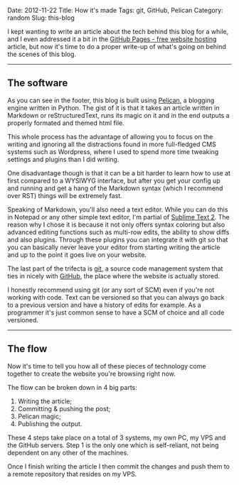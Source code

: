 Date: 2012-11-22
Title: How it's made
Tags: git, GitHub, Pelican
Category: random
Slug: this-blog

I kept wanting to write an article about the tech behind this blog for a while, and I even addressed it a bit in the [GitHub Pages - free website hosting](http://fuzz.me.uk/2012/02/21/github-hosting/) article, but now it's time to do a proper write-up of what's going on behind the scenes of this blog.

***

The software
------------

As you can see in the footer, this blog is built using [Pelican](http://getpelican.com/), a blogging engine written in Python. The gist of it is that it takes an article written in Markdown or reStructuredText, runs its magic on it and in the end outputs a properly formated and themed html file.

This whole process has the advantage of allowing you to focus on the writing and ignoring all the distractions found in more full-fledged CMS systems such as Wordpress, where I used to spend more time tweaking settings and plugins than I did writing.

One disadvantage though is that it can be a bit harder to learn how to use at first compared to a WYSIWYG interface, but after you get your config up and running and get a hang of the Markdown syntax (which I recommend over RST) things will be extremely fast.

Speaking of Markdown, you'll also need a text editor. While you can do this in Notepad or any other simple text editor, I'm partial of [Sublime Text 2](http://www.sublimetext.com/). The reason why I chose it is because it not only offers syntax coloring but also advanced editing functions such as multi-row edits, the ability to show diffs and also plugins. Through these plugins you can integrate it with git so that you can basically never leave your editor from starting writing the article and up to the point it goes live on your website.

The last part of the trifecta is [git](http://git-scm.com/), a source code management system that ties in nicely with [GitHub](http://github.com/), the place where the website is actually stored.

I honestly recommend using git (or any sort of SCM) even if you're not working with code. Text can be versioned so that you can always go back to a previous version and have a history of edits for example. As a programmer it's just common sense to have a SCM of choice and all code versioned.

***

The flow
--------

Now it's time to tell you how all of these pieces of technology come together to create the website you're browsing right now.

The flow can be broken down in 4 big parts:

1.  Writing the article;
2.  Committing & pushing the post;
3. Pelican magic;
4. Publishing the output.

These 4 steps take place on a total of 3 systems, my own PC, my VPS and the GitHub servers. Step 1 is the only one which is self-reliant, not being dependent on any other of the machines.

Once I finish writing the article I then commit the changes and push them to a remote repository that resides on my VPS. 